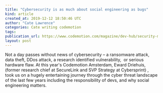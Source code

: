 ```yaml
---
title: "Cybersecurity is as much about social engineering as bugs"
kind: article
created_at: 2019-12-12 18:50:46 UTC
author: "Cate Lawrence"
categories: Cate writing codemotion
tags: 
publication_url: https://www.codemotion.com/magazine/dev-hub/security-manager/cybersecurity-is-as-much-about-social-engineering-as-bugs/
layout: post
---
```

Not a day passes without news of cybersecurity – a ransomware attack, data theft, DDos attack, a research identified vulnerability, &nbsp;or serious hardware flaw. At this year's Codemotion Amsterdam,&nbsp;Eward Driehuis, (former research chief at SecureLink and SVP Strategy at Cybersprint) , took us on a hugely entertaining journey through the cyber threat landscape of the last few years including the responsibility of devs, and why social engineering matters.&nbsp;

